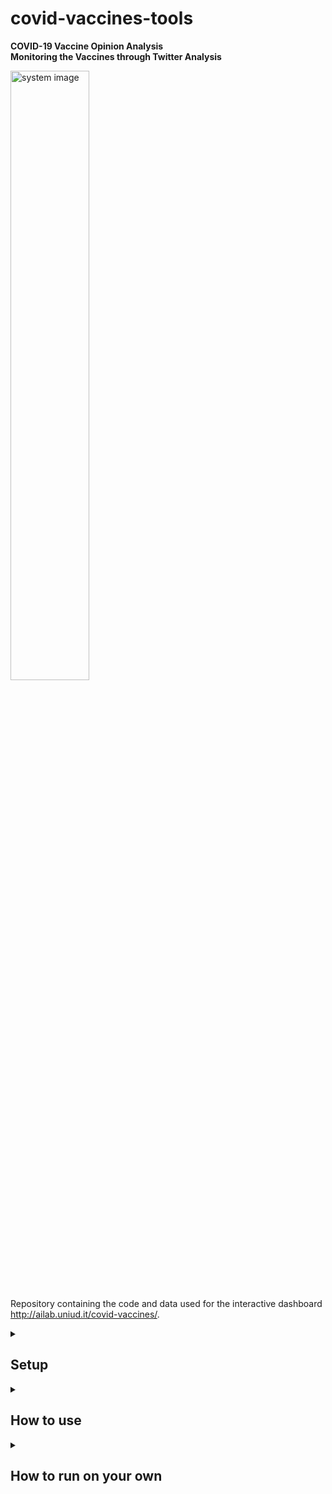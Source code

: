 # covid-vaccines-tools

<p align="center">
    
**COVID-19 Vaccine Opinion Analysis** <br>
**Monitoring the Vaccines through Twitter Analysis** <br>
    
<img src="http://ailab.uniud.it/covid-vaccines/_nuxt/img/en-full-architecture.082a491.png" alt="system image" style="width:50%;"/>
</p>

Repository containing the code and data used for the interactive dashboard http://ailab.uniud.it/covid-vaccines/.

<details><summary>

## Setup

</summary>

### Environment setup

```
python3 -m pip install --user virtualenv
python3.6 -m venv env
source env/bin/activate

pip install -r requirements.txt -f https://download.pytorch.org/whl/torch_stable.html
python -m spacy download en

python
>>> import nltk
>>> nltk.download('wordnet')
>>> nltk.download('punkt')
>>> nltk.download('stopwords')
```

### Twitter API setup

You will need twitter credentials to use the twitter API.
They are saved in the file `CREDENTIALS.py`, which is not tracked (see `.gitignore`).
Create a file named `CREDENTIALS.py` containing the following variables.

```
CONSUMER_KEY = "..."
CONSUMER_SECRET = "..."
ACCESS_TOKEN = "..."
ACCESS_TOKEN_SECRET = "..."
BEARER_TOKEN = "..."
```

See the [twitter developer documentation](https://developer.twitter.com/en) for instructions on how to obtain them.

### Model setup

The pretrained model to predict the symptoms contained in the tweets is managed via [Git Large File Storage](https://docs.github.com/en/repositories/working-with-files/managing-large-files/about-git-large-file-storage) and can be found in:

```
model/ML4H_blind_smm4h_BERT_CRF/config.json
model/ML4H_blind_smm4h_BERT_CRF/pytorch_model.bin
```
</details>

<details><summary>

## How to use
    
</summary>

Our collected and processed data can be found in `full_db.pkl` (and in the human-readable copy `full_db.csv`).
Data collection is still in progress and the data in the repository will be updated regularly.

Format
    
    +-----------------+----------------------------------------------------------------------------
    | column name     | content 
    +-----------------+----------------------------------------------------------------------------
    | tweet_id        | str, unique tweet identifier
    | created_at      | str, date of creation of the tweet, format "yyyy-mm-dd"
    | lang            | str, language of the tweet (example: "en", "es", "it", "fr")
    | country         | str, country code extracted by the Localization module
    |                 | (example: "US", "IT", "FR")
    | ent_hashtags    | list, hashtags contained in the tweet
    |                 | example [{"text": "Nepal", "indices": [137, 143]}]
    | ent_urls        | list, urls contained in the tweet 
    |                 | example [{
    |                 |           'url': 'https://t.co/O2FAJr7mL7',
    |                 |           'expanded_url': 'http://wrld.bg/ZB6O50HGXZI',
    |                 |           'display_url': 'wrld.bg/ZB6O50HGXZI',
    |                 |           'indices': [219, 242]
    |                 |         }]
    | vaccines        | tuple, tuple of names of the vaccines mentioned in the tweet
    | sentiment_value | dict, sentiment predicted based on the text of the tweet
    |                 | example {'label': 'LABEL_1', 'score': 0.8201785087585449}
    |                 | possible labels: LABEL_0 (negative), LABEL_1 (neutral), LABEL_2 (positive)
    |                 | score: confidence of the model on the predicted label
    | entities        | list, entities predicted by the model, including position in the text
    |                 | of the tweet, original text, normalized text and italian translation
    |                 | example [{
    |                 |           'position': {'start': 129.0, 'end': 137.0},
    |                 |           'text': {
    |                 |              'full_eng': 'myelitis',
    |                 |              'norm_eng': 'myelitis',
    |                 |              'full_ita': 'mielite'}
    |                 |          }]
    +-----------------+----------------------------------------------------------------------------

    
</details>

<details><summary>

## How to run on your own

</summary>

Run `full_pipeline.py` if you want to collect and analyze tweets on your own.

This will generate the following:

- logs/
  <br> Folder with logging files. They contain most of the output that can be seen on the terminal when executing the script.
- tmp_dataframes/
  <br> Folder for temporary files. Is automatically emptied at the end of a successful excecution. If execution is interrupted or crashes, the temporary files will be used to during the next run of `full_pipeline.py` to continue data processing without starting over.
- output_dataframe.pkl
  <br> Main output file. A pandas DataFrame containing the following columns: 
```
tweet_id
created_at
text_for_unique
lang
user_location_norm
country
ent_hashtags
ent_urls
vaccines
sentiment_value
entities
```
- entity_translation.pkl
  <br> Table to keep track of the entities extracted from the tweets (english) and their italian translation.
- locations.pkl
  <br> Table to keep track of the raw locations extracted from the tweets and their country.

- output_dataframe.csv
  <br> Human-readable version of output_dataframe.pkl in csv format. This file is never read by the script.
- output_dataframe.json
  <br> Human-readable version of output_dataframe.pkl in json format. This file is never read by the script.
- entity_translation.csv
  <br> Human-readable version of entity_translation.pkl in csv format. This file is never read by the script.
- locations.csv
  <br> Human-readable version of locations.pkl in csv format. This file is never read by the script.

</details>
